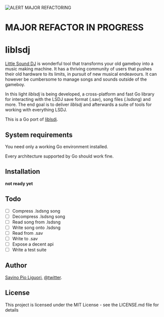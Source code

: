 ![ALERT MAJOR REFACTORING](https://upload.wikimedia.org/wikipedia/commons/thumb/4/4e/OOjs_UI_icon_alert_destructive.svg/480px-OOjs_UI_icon_alert_destructive.svg.png)

# MAJOR REFACTOR IN PROGRESS

# liblsdj

[Little Sound DJ](http://littlesounddj.com) is wonderful tool that transforms your old gameboy into a music making machine. It has a thriving community of users that pushes their old hardware to its limits, in pursuit of new musical endeavours. It can however be cumbersome to manage songs and sounds outside of the gameboy.

In this light *liblsdj* is being developed, a cross-platform and fast Go library for interacting with the LSDJ save format (.sav), song files (.lsdsng) and more. The end goal is to deliver *liblsdj* and afterwards a suite of tools for working with everything LSDJ.

This is a Go port of [liblsdj](https://github.com/stijnfrishert/liblsdj).

## System requirements
You need only a working Go environment installed.

Every architecture supported by Go should work fine.

## Installation

**not ready yet**

## Todo
- [ ] Compress .lsdsng song
- [ ] Decompress .lsdsng song
- [ ] Read song from .lsdsng
- [ ] Write song onto .lsdsng
- [ ] Read from .sav
- [ ] Write to .sav
- [ ] Expose a decent api
- [ ] Write a test suite

## Author

[Savino Pio Liguori](https://8lall0.github.io/), [@twitter](https://twitter.com/imblellow).

## License
This project is licensed under the MIT License - see the LICENSE.md file for details